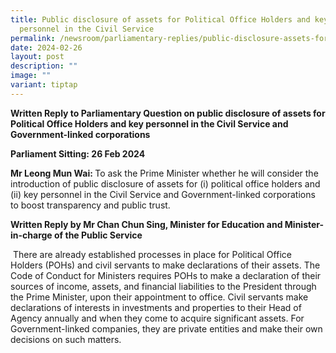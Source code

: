 ```yaml
---
title: Public disclosure of assets for Political Office Holders and key
  personnel in the Civil Service
permalink: /newsroom/parliamentary-replies/public-disclosure-assets-for-political-office-holders-key-personnel/
date: 2024-02-26
layout: post
description: ""
image: ""
variant: tiptap
---
```

<p><strong>Written Reply to Parliamentary Question on public disclosure of assets for Political Office Holders and key personnel in the Civil Service and Government-linked corporations&nbsp;</strong>
</p>
<p><strong>Parliament Sitting: 26 Feb 2024</strong>
</p>
<p><strong>Mr Leong Mun Wai: </strong>To ask the Prime Minister whether he
will consider the introduction of public disclosure of assets for (i) political
office holders and (ii) key personnel in the Civil Service and Government-linked
corporations to boost transparency and public trust.</p>
<p><strong>Written Reply by Mr Chan Chun Sing, Minister for Education and Minister-in-charge of the Public Service</strong>
</p>
<p>&nbsp;There are already established processes in place for Political Office
Holders (POHs) and civil servants to make declarations of their assets.
The Code of Conduct for Ministers requires POHs to make a declaration of
their sources of income, assets, and financial liabilities to the President
through the Prime Minister, upon their appointment to office. Civil servants
make declarations of interests in investments and properties to their Head
of Agency annually and when they come to acquire significant assets. For
Government-linked companies, they are private entities and make their own
decisions on such matters.</p>